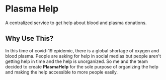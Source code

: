 # Plasma Help
A centralized service to get help about blood and plasma donations.

## Why Use This?
In this time of covid-19 epidemic, there is a global shortage of oxygen and blood plasma.
People are asking for help in social medias but people aren't getting help in time and the
help is unorganized. So me and the team decided to create **PlasmaHelp** for the sole 
purpose of organizing the help and making the help accessible to more people easily.
